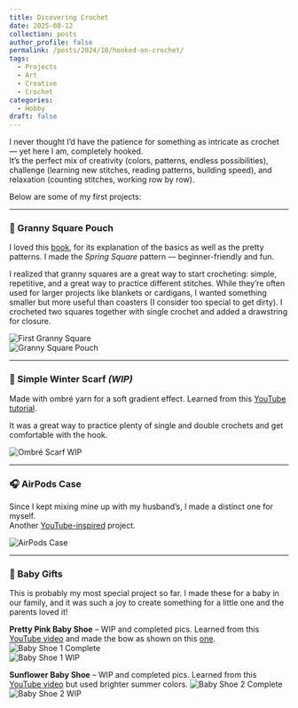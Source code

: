 ```yaml
---
title: Dicovering Crochet
date: 2025-08-12
collection: posts
author_profile: false
permalink: /posts/2024/10/hooked-on-crochet/
tags:
  - Projects
  - Art
  - Creative
  - Crochet
categories:
  - Hobby
draft: false
---
```


I never thought I’d have the patience for something as intricate as crochet — yet here I am, completely hooked.  
It’s the perfect mix of creativity (colors, patterns, endless possibilities), challenge (learning new stitches, reading patterns, building speed), and relaxation (counting stitches, working row by row).

Below are some of my first projects:

---

### 👜 Granny Square Pouch  
I loved this [book](https://www.amazon.com/Ultimate-Granny-Square-Sourcebook-Contemporary/dp/9491643290), for its explanation of the basics as well as the pretty patterns. I made the *Spring Square* pattern — beginner-friendly and fun.  

I realized that granny squares are a great way to start crocheting: simple, repetitive, and a great way to practice different stitches. While they’re often used for larger projects like blankets or cardigans, I wanted something smaller but more useful than coasters (I consider too special to get dirty). I crocheted two squares together with single crochet and added a drawstring for closure.

![First Granny Square](/images/posts/crochet/FirstGranny.HEIC)  
![Granny Square Pouch](/images/posts/crochet/GrannyPouch.JPG)

---

### 🧣 Simple Winter Scarf *(WIP)*
Made with ombré yarn for a soft gradient effect. Learned from this [YouTube tutorial](https://www.youtube.com/watch?v=rXQvufVGCoQ).
<!-- and [another one](https://www.youtube.com/watch?v=3G2YLfyQGvs) for the scalloped edging. -->
It was a great way to practice plenty of single and double crochets and get comfortable with the hook.

![Ombré Scarf WIP](/images/posts/crochet/HombreScarf-WIP.JPG)

---

### 🎧 AirPods Case  
Since I kept mixing mine up with my husband’s, I made a distinct one for myself.  
Another [YouTube-inspired](https://www.youtube.com/watch?v=fBu7wfX-mek) project.

![AirPods Case](/images/posts/crochet/AirpodsCase.JPG)

---

### 👶 Baby Gifts

This is probably my most special project so far. I made these for a baby in our family, and it was such a joy to create something for a little one and the parents loved it!

**Pretty Pink Baby Shoe** – WIP and completed pics. Learned from this [YouTube video](https://www.youtube.com/watch?v=fVy27Z3kotk&list=PLOw6B1kb87p_035ZkVpfihDPda4dyxXm2) and made the bow as shown on this [one](https://www.youtube.com/watch?v=uMw9zpmXHHI&list=PLOw6B1kb87p_035ZkVpfihDPda4dyxXm2&index=2).
![Baby Shoe 1 Complete](/images/posts/crochet/pinkshoe.HEIC)  
![Baby Shoe 1 WIP](/images/posts/crochet/pinkshoe-wip.HEIC)  

**Sunflower Baby Shoe** – WIP and completed pics. Learned from this [YouTube video](https://www.youtube.com/watch?v=dLNGz9uM_2Y&list=PLOw6B1kb87p_035ZkVpfihDPda4dyxXm2&index=7) but used brighter summer colors.
![Baby Shoe 2 Complete](/images/posts/crochet/flowershoe.HEIC)  
![Baby Shoe 2 WIP](/images/posts/crochet/flowershoe-wip.HEIC)  
